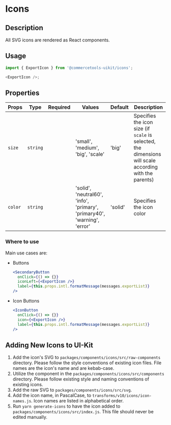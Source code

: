 # Icons

## Description

All SVG icons are rendered as React components.

## Usage

```js
import { ExportIcon } from '@commercetools-uikit/icons';

<ExportIcon />;
```

## Properties

| Props   | Type     | Required | Values                                                                   | Default | Description                                                                                            |
| ------- | -------- | :------: | ------------------------------------------------------------------------ | ------- | ------------------------------------------------------------------------------------------------------ |
| `size`  | `string` |          | 'small', 'medium', 'big', 'scale'                                        | 'big'   | Specifies the icon size (if `scale` is selected, the dimensions will scale according with the parents) |
| `color` | `string` |          | 'solid', 'neutral60', 'info', 'primary', 'primary40', 'warning', 'error' | 'solid' | Specifies the icon color                                                                               |

### Where to use

Main use cases are:

- Buttons

  ```jsx
  <SecondaryButton
    onClick={() => {}}
    iconLeft={<ExportIcon />}
    label={this.props.intl.formatMessage(messages.exportList)}
  />
  ```

- Icon Buttons

  ```jsx
  <IconButton
    onClick={() => {}}
    icon={<ExportIcon />}
    label={this.props.intl.formatMessage(messages.exportList)}
  />
  ```

## Adding New Icons to UI-Kit

1. Add the icon's SVG to `packages/components/icons/src/raw-components` directory. Please follow the style conventions of existing icon files. File names are the icon's name and are kebab-case.
2. Utilize the component in the `packages/components/icons/src/components` directory. Please follow existing style and naming conventions of existing icons.
3. Add the raw SVG to `packages/components/icons/src/svg`.
4. Add the icon name, in PascalCase, to `transforms/v10/icons/icon-names.js`. Icon names are listed in alphabetical order.
5. Run `yarn generate-icons` to have the icon added to `packages/components/icons/src/index.js`. This file should never be edited manually.
